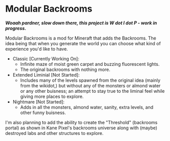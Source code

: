 # Modular Backrooms

***Woaah pardner, slow down there, this project is W dot I dot P - work in progress.***

Modular Backrooms is a mod for Mineraft that adds the Backrooms. The idea being that when you generate the world you can choose what kind of experience you'd like to have.

- Classic [Currently Working On]:
  - Infinite maze of moist green carpet and buzzing fluorescent lights.
  - The original backrooms with nothing more.
- Extended Liminial [Not Started]:
  - Includes many of the levels spawned from the original idea (mainly from the wikidot,) but without any of the monsters or almond water or any other buisness; an attempt to stay true to the liminal feel while giving more places to explore.
- Nightmare [Not Started]:
  - Adds in all the monsters, almond water, sanity, extra levels, and other funny buisness.

I'm also planning to add the ability to create the "Threshold" (backrooms portal) as shown in Kane Pixel's backrooms universe along with (maybe) destroyed labs and other structures to explore.